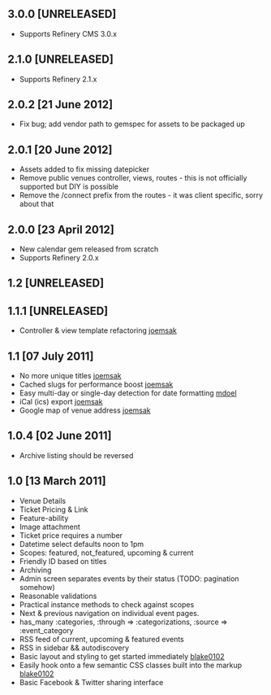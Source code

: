 ## 3.0.0 [UNRELEASED]
* Supports Refinery CMS 3.0.x

## 2.1.0 [UNRELEASED]
* Supports Refinery 2.1.x

## 2.0.2 [21 June 2012]
* Fix bug; add vendor path to gemspec for assets to be packaged up

## 2.0.1 [20 June 2012]
* Assets added to fix missing datepicker
* Remove public venues controller, views, routes - this is not officially supported but DIY is possible
* Remove the /connect prefix from the routes - it was client specific, sorry about that

## 2.0.0 [23 April 2012]
* New calendar gem released from scratch
* Supports Refinery 2.0.x

## 1.2 [UNRELEASED]

## 1.1.1 [UNRELEASED]
* Controller & view template refactoring [joemsak](https://github.com/joemsak)

## 1.1 [07 July 2011]
* No more unique titles [joemsak](https://github.com/joemsak)
* Cached slugs for performance boost [joemsak](https://github.com/joemsak)
* Easy multi-day or single-day detection for date formatting [mdoel](https://github.com/mdoel)
* iCal (ics) export [joemsak](https://github.com/joemsak)
* Google map of venue address [joemsak](https://github.com/joemsak)

## 1.0.4 [02 June 2011]
* Archive listing should be reversed


## 1.0 [13 March 2011]

* Venue Details
* Ticket Pricing & Link
* Feature-ability
* Image attachment
* Ticket price requires a number
* Datetime select defaults noon to 1pm
* Scopes: featured, not_featured, upcoming & current
* Friendly ID based on titles
* Archiving
* Admin screen separates events by their status (TODO: pagination somehow)
* Reasonable validations
* Practical instance methods to check against scopes
* Next & previous navigation on individual event pages.
* has_many :categories, :through => :categorizations, :source => :event_category
* RSS feed of current, upcoming & featured events
* RSS in sidebar && autodiscovery
* Basic layout and styling to get started immediately [blake0102](http://github.com/blake0102)
* Easily hook onto a few semantic CSS classes built into the markup [blake0102](http://github.com/blake0102)
* Basic Facebook & Twitter sharing interface
